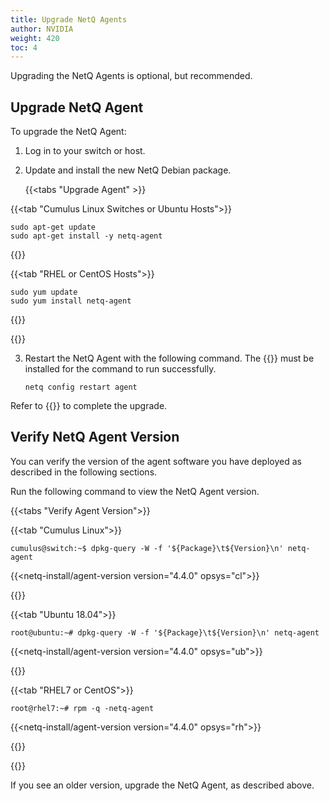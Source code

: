 ```yaml
---
title: Upgrade NetQ Agents
author: NVIDIA
weight: 420
toc: 4
---
```

Upgrading the NetQ Agents is optional, but recommended.

## Upgrade NetQ Agent

To upgrade the NetQ Agent:

1. Log in to your switch or host.

2. Update and install the new NetQ Debian package.

   {{<tabs "Upgrade Agent" >}}

{{<tab "Cumulus Linux Switches or Ubuntu Hosts">}}

```
sudo apt-get update
sudo apt-get install -y netq-agent
```

{{</tab>}}

{{<tab "RHEL or CentOS Hosts">}}

```
sudo yum update
sudo yum install netq-agent
```

{{</tab>}}

{{</tabs>}}

3. Restart the NetQ Agent with the following command. The {{<link title="Install NetQ CLI" text="NetQ CLI">}} must be installed for the command to run successfully. 

   ```
   netq config restart agent
   ```

Refer to {{<link title="Install NetQ Agents">}} to complete the upgrade.

## Verify NetQ Agent Version

You can verify the version of the agent software you have deployed as described in the following sections.

Run the following command to view the NetQ Agent version.

{{<tabs "Verify Agent Version">}}

{{<tab "Cumulus Linux">}}

```
cumulus@switch:~$ dpkg-query -W -f '${Package}\t${Version}\n' netq-agent
```

{{<netq-install/agent-version version="4.4.0" opsys="cl">}}

{{</tab>}}

{{<tab "Ubuntu 18.04">}}

```
root@ubuntu:~# dpkg-query -W -f '${Package}\t${Version}\n' netq-agent
```

{{<netq-install/agent-version version="4.4.0" opsys="ub">}}

{{</tab>}}

{{<tab "RHEL7 or CentOS">}}

```
root@rhel7:~# rpm -q -netq-agent
```

{{<netq-install/agent-version version="4.4.0" opsys="rh">}}

{{</tab>}}

{{</tabs>}}

If you see an older version, upgrade the NetQ Agent, as described above.

